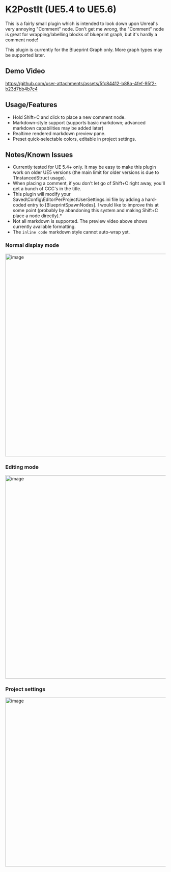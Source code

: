 # K2PostIt (UE5.4 to UE5.6)

This is a fairly small plugin which is intended to look down upon Unreal's very annoying "Comment" node. Don't get me wrong, the "Comment" node is great for wrapping/labelling blocks of blueprint graph, but it's hardly a comment node!

This plugin is currently for the Blueprint Graph only. More graph types may be supported later.

## Demo Video

https://github.com/user-attachments/assets/5fc84412-b88a-4fef-95f2-b23d7bb4b7c4

## Usage/Features
- Hold Shift+C and click to place a new comment node.
- Markdown-style support (supports basic markdown; advanced markdown capabilities may be added later)
- Realtime rendered markdown preview pane.
- Preset quick-selectable colors, editable in project settings.

## Notes/Known Issues
- Currently tested for UE 5.4+ only. It may be easy to make this plugin work on older UE5 versions (the main limit for older versions is due to TInstancedStruct usage).
- When placing a comment, if you don't let go of Shift+C right away, you'll get a bunch of CCC's in the title.
- This plugin will modify your Saved\Config\EditorPerProjectUserSettings.ini file by adding a hard-coded entry to [BlueprintSpawnNodes]. I would like to improve this at some point (probably by abandoning this system and making Shift+C place a node directly).*
- Not all markdown is supported. The preview video above shows currently available formatting.
- The `inline code` markdown style cannot auto-wrap yet.
  
### Normal display mode
<img width="768" height="636" alt="image" src="https://github.com/user-attachments/assets/39c3a29e-85cc-45d2-b216-a3afbda98ee3" />

### Editing mode
<img width="1405" height="638" alt="image" src="https://github.com/user-attachments/assets/35d5357f-f48a-4b97-9efc-3882a39f57b6" />

### Project settings
<img width="913" height="531" alt="image" src="https://github.com/user-attachments/assets/88fa0702-bd12-46ea-8d10-07d55f9da884" />
